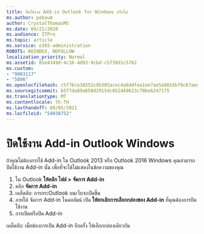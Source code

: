 ```yaml
---
title: ปิดใช้งาน Add-in Outlook for Windows หรือไม่
ms.author: pebaum
author: CrystalThomasMS
ms.date: 04/21/2020
ms.audience: ITPro
ms.topic: article
ms.service: o365-administration
ROBOTS: NOINDEX, NOFOLLOW
localization_priority: Normal
ms.assetid: 01e4349d-4c16-4d93-9cbd-c5739d1c5762
ms.custom:
- "9003117"
- "5896"
ms.openlocfilehash: c5f76ce38552c9b305acec4a8ddfea1ee7ae5a0016bf8c67aed1d7e7c2c3449b
ms.sourcegitcommit: b5f7da89a650d2915dc652449623c78be6247175
ms.translationtype: MT
ms.contentlocale: th-TH
ms.lasthandoff: 08/05/2021
ms.locfileid: "54038752"
---
```

# <a name="turn-an-add-in-off-for-outlook-for-windows"></a>ปิดใช้งาน Add-in Outlook Windows

ถ้าคุณไม่ต้องการใช้ Add-in ใน Outlook 2013 หรือ Outlook 2016 Windows คุณสามารถปิดใช้งาน Add-in นั้น เพื่อที่จะได้ไม่แสดงในข้อความของคุณ  

1. ใน Outlook **ให้คลิก ไฟล์ > จัดการ Add-in**
2. คลิก  **จัดการ Add-in**
3. เคล็ดลับ: การกระOutlook บนเว็บจะเปิดขึ้น
4. ภายใต้ จัดการ Add-in ในคอลัมน์ เปิด **ให้ยกเลิกการเลือกกล่องของ Add-in**  ที่คุณต้องการปิดใช้งาน
5. การเปิดหรือปิด Add-in

เคล็ดลับ: เมื่อต้องการเปิด Add-in อีกครั้ง ให้เลือกกล่องเดียวกัน
